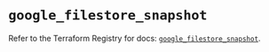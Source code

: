 # `google_filestore_snapshot`

Refer to the Terraform Registry for docs: [`google_filestore_snapshot`](https://registry.terraform.io/providers/hashicorp/google/6.36.1/docs/resources/filestore_snapshot).
